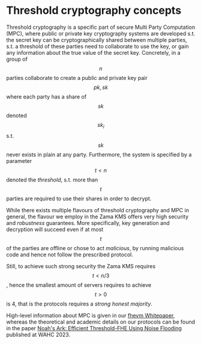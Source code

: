# Threshold cryptography concepts

Threshold cryptography is a specific part of secure Multi Party Computation (MPC), where public or private key cryptography systems are developed s.t. the secret key can be cryptographically shared between multiple parties, s.t. a threshold of these parties need to collaborate to use the key, or gain any information about the true value of the secret key.
Concretely, in a group of $$n$$ parties collaborate to create a public and private key pair $$pk, sk$$ where each party has a share of $$sk$$ denoted $$sk_i$$ s.t. $$sk$$ never exists in plain at any party. Furthermore, the system is specified by a parameter $$t<n$$ denoted the _threshold_, s.t. more than $$t$$ parties are required to use their shares in order to decrypt.

While there exists multiple flavours of threshold cryptography and MPC in general, the flavour we employ in the Zama KMS offers very high security and _robustness_ guarantees. More specifically, key generation and decryption will succeed even if at most $$t$$ of the parties are offline or chose to act _malicious_, by running malicious code and hence not follow the prescribed protocol.

Still, to achieve such strong security the Zama KMS requires $$t<n/3$$, hence the smallest amount of servers requires to achieve $$t>0$$ is 4, that is the protocols requires a _strong honest majority_.

High-level information about MPC is given in our [fhevm Whitepaper](https://github.com/zama-ai/fhevm-whitepaper/), whereas the theoretical and academic details on our protocols can be found in the paper [Noah's Ark: Efficient Threshold-FHE Using Noise Flooding](https://eprint.iacr.org/2023/815) published at WAHC 2023.
<!--
TODO: Also mention NIST main submission document, once it's public.
-->